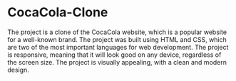 # CocaCola-Clone
The project is a clone of the CocaCola website, which is a popular website for a well-known brand.
The project was built using HTML and CSS, which are two of the most important languages for web development.
The project is responsive, meaning that it will look good on any device, regardless of the screen size.
The project is visually appealing, with a clean and modern design.

